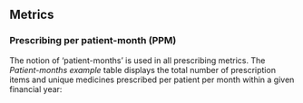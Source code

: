 ## Metrics

### Prescribing per patient-month (PPM)

The notion of ‘patient-months’ is used in all prescribing metrics. The _Patient-months example_ table displays the total number of prescription items and unique medicines prescribed per patient per month within a given financial year:
